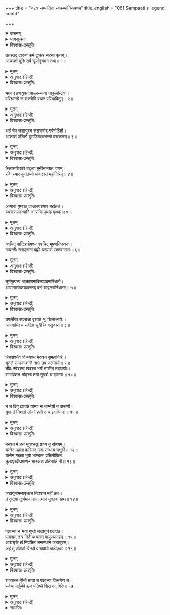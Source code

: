 +++
title = "०६१ सम्पातिना स्वकथानिरूपणम्"
title_english = "061 Sampaati s legend contd"

+++
<details open><summary>वाचनम्</summary>
<div caption="श्रीराम-हरिसीताराममूर्ति-घनपाठिभ्यां वचनम्" class="audioEmbed" src="https://archive.org/download/Ramayana-recitation-Sriram-harisItArAmamUrti-Ghanapaati-v2/Kanda_4/Kanda_4_KSK-061-Sampaati_s_legend_[contd.].mp3"></div>
</details>

<details><summary>भागसूचना</summary>

61. सम्पातिका निशाकर मुनिको अपने पंखके जलनेका कारण बताना
</details>

<details open><summary>विश्वास-प्रस्तुतिः</summary>

ततस्तद् दारुणं कर्म दुष्करं सहसा कृतम्।  
आचचक्षे मुनेः सर्वं सूर्यानुगमनं तथा॥ १॥
</details>

<details><summary>मूलम्</summary>

ततस्तद् दारुणं कर्म दुष्करं सहसा कृतम्।  
आचचक्षे मुनेः सर्वं सूर्यानुगमनं तथा॥ १॥
</details>

<details><summary>अनुवाद (हिन्दी)</summary>

‘उनके इस प्रकार पूछनेपर मैंने बिना सोचे-समझे सूर्यका अनुगमनरूप जो दुष्कर एवं दारुण कार्य किया था, वह सब उन्हें बताया॥ १॥
</details>

<details open><summary>विश्वास-प्रस्तुतिः</summary>

भगवन् व्रणयुक्तत्वाल्लज्जया चाकुलेन्द्रियः।  
परिश्रान्तो न शक्नोमि वचनं परिभाषितुम्॥ २॥
</details>

<details><summary>मूलम्</summary>

भगवन् व्रणयुक्तत्वाल्लज्जया चाकुलेन्द्रियः।  
परिश्रान्तो न शक्नोमि वचनं परिभाषितुम्॥ २॥
</details>

<details><summary>अनुवाद (हिन्दी)</summary>

‘मैंने कहा—‘भगवन्! मेरे शरीरमें घाव हो गया है तथा मेरी इन्द्रियाँ लज्जासे व्याकुल हैं, इसलिये अधिक कष्ट पानेके कारण मैं अच्छी तरह बात भी नहीं कर सकता॥
</details>

<details open><summary>विश्वास-प्रस्तुतिः</summary>

अहं चैव जटायुश्च सङ्घर्षाद् गर्वमोहितौ।  
आकाशं पतितौ दूराज्जिज्ञासन्तौ पराक्रमम्॥ ३॥
</details>

<details><summary>मूलम्</summary>

अहं चैव जटायुश्च सङ्घर्षाद् गर्वमोहितौ।  
आकाशं पतितौ दूराज्जिज्ञासन्तौ पराक्रमम्॥ ३॥
</details>

<details><summary>अनुवाद (हिन्दी)</summary>

‘मैं और जटायु दोनों ही गर्वसे मोहित हो रहे थे; अतः अपने पराक्रमकी थाह लगानेके लिये हम दोनों दूरतक पहुँचनेके उद्देश्यसे उड़ने लगे॥ ३॥
</details>

<details open><summary>विश्वास-प्रस्तुतिः</summary>

कैलासशिखरे बद्‍ध्वा मुनीनामग्रतः पणम्।  
रविः स्यादनुयातव्यो यावदस्तं महागिरिम्॥ ४॥
</details>

<details><summary>मूलम्</summary>

कैलासशिखरे बद्‍ध्वा मुनीनामग्रतः पणम्।  
रविः स्यादनुयातव्यो यावदस्तं महागिरिम्॥ ४॥
</details>

<details><summary>अनुवाद (हिन्दी)</summary>

‘कैलास पर्वतके शिखरपर मुनियोंके सामने हम दोनोंने यह शर्त बदी थी कि सूर्य जबतक अस्ताचलपर जायँ, उसके पहले ही हम दोनोंको उनके पास पहुँच जाना चाहिये॥
</details>

<details open><summary>विश्वास-प्रस्तुतिः</summary>

अप्यावां युगपत् प्राप्तावपश्याव महीतले।  
रथचक्रप्रमाणानि नगराणि पृथक् पृथक्॥ ५॥
</details>

<details><summary>मूलम्</summary>

अप्यावां युगपत् प्राप्तावपश्याव महीतले।  
रथचक्रप्रमाणानि नगराणि पृथक् पृथक्॥ ५॥
</details>

<details><summary>अनुवाद (हिन्दी)</summary>

‘यह निश्चय करके हम साथ ही आकाशमें जा पहुँचे। वहाँसे पृथ्वीके भिन्न-भिन्न नगरमें हम रथके पहियेके बराबर दिखायी देते थे॥ ५॥
</details>

<details open><summary>विश्वास-प्रस्तुतिः</summary>

क्वचिद् वादित्रघोषश्च क्वचिद् भूषणनिःस्वनः।  
गायन्तीः स्माङ्गना बह्वीः पश्यावो रक्तवाससः॥ ६॥
</details>

<details><summary>मूलम्</summary>

क्वचिद् वादित्रघोषश्च क्वचिद् भूषणनिःस्वनः।  
गायन्तीः स्माङ्गना बह्वीः पश्यावो रक्तवाससः॥ ६॥
</details>

<details><summary>अनुवाद (हिन्दी)</summary>

‘ऊपरके लोकोंमें कहीं वाद्योंका मधुर घोष हो रहा था, कहीं आभूषणोंकी झनकारें सुनायी पड़ती थीं और कहीं लाल रंगकी साड़ी पहने बहुत-सी सुन्दरियाँ गीत गा रही थीं, जिन्हें हम दोनोंने अपनी आँखों देखा था॥
</details>

<details open><summary>विश्वास-प्रस्तुतिः</summary>

तूर्णमुत्पत्य चाकाशमादित्यपदमास्थितौ।  
आवामालोकयावस्तद् वनं शाद्वलसंस्थितम्॥ ७॥
</details>

<details><summary>मूलम्</summary>

तूर्णमुत्पत्य चाकाशमादित्यपदमास्थितौ।  
आवामालोकयावस्तद् वनं शाद्वलसंस्थितम्॥ ७॥
</details>

<details><summary>अनुवाद (हिन्दी)</summary>

‘उससे भी ऊँचे उड़कर हम तुरंत सूर्यके मार्गपर जा पहुँचे। वहाँसे नीचे दृष्टि डालकर जब दोनोंने देखा, तब यहाँके जंगल हरी-हरी घासकी तरह दिखायी देते थे॥ ७॥
</details>

<details open><summary>विश्वास-प्रस्तुतिः</summary>

उपलैरिव सञ्छन्ना दृश्यते भूः शिलोच्चयैः।  
आपगाभिश्च संवीता सूत्रैरिव वसुन्धरा॥ ८॥
</details>

<details><summary>मूलम्</summary>

उपलैरिव सञ्छन्ना दृश्यते भूः शिलोच्चयैः।  
आपगाभिश्च संवीता सूत्रैरिव वसुन्धरा॥ ८॥
</details>

<details><summary>अनुवाद (हिन्दी)</summary>

‘पर्वतोंके कारण यह भूमि ऐसी जान पड़ती थी,मानो इसपर पत्थर बिछाये गये हों और नदियोंसे ढकी हुई भूमि ऐसी लगती थी, मानो उसमें सूतके धागे लपेटे गये हों॥ ८॥
</details>

<details open><summary>विश्वास-प्रस्तुतिः</summary>

हिमवांश्चैव विन्ध्यश्च मेरुश्च सुमहागिरिः।  
भूतले सम्प्रकाशन्ते नागा इव जलाशये॥ ९॥  
तीव्रः स्वेदश्च खेदश्च भयं चासीत् तदावयोः।  
समाविशत मोहश्च ततो मूर्च्छा च दारुणा॥ १०॥
</details>

<details><summary>मूलम्</summary>

हिमवांश्चैव विन्ध्यश्च मेरुश्च सुमहागिरिः।  
भूतले सम्प्रकाशन्ते नागा इव जलाशये॥ ९॥  
तीव्रः स्वेदश्च खेदश्च भयं चासीत् तदावयोः।  
समाविशत मोहश्च ततो मूर्च्छा च दारुणा॥ १०॥
</details>

<details><summary>अनुवाद (हिन्दी)</summary>

‘भूतलपर हिमालय, मेरु और विन्ध्य आदि बड़े-बड़े पर्वत तालाबमें खड़े हुए हाथियोंके समान प्रतीत होते थे। उस समय हम दोनों भाइयोंके शरीरसे बहुत पसीना निकलने लगा। हमें बड़ी थकावट मालूम हुई। फिर तो हमारे ऊपर भय, मोह और भयानक मूर्च्छाने अधिकार जमा लिया॥
</details>

<details open><summary>विश्वास-प्रस्तुतिः</summary>

न च दिग् ज्ञायते याम्या न चाग्नेयी न वारुणी।  
युगान्ते नियतो लोको हतो दग्ध इवाग्निना॥ ११॥
</details>

<details><summary>मूलम्</summary>

न च दिग् ज्ञायते याम्या न चाग्नेयी न वारुणी।  
युगान्ते नियतो लोको हतो दग्ध इवाग्निना॥ ११॥
</details>

<details><summary>अनुवाद (हिन्दी)</summary>

‘उस समय न दक्षिण दिशाका ज्ञान होता था, न अग्निकोण अथवा पश्चिम आदि दिशाका ही। यद्यपि यह जगत् नियमितरूपसे स्थित था, तथापि उस समय मानो युगान्तकालमें अग्निसे दग्ध हो गया हो, इस प्रकार नष्टप्राय दिखायी देता था॥ ११॥
</details>

<details open><summary>विश्वास-प्रस्तुतिः</summary>

मनश्च मे हतं भूयश्चक्षुः प्राप्य तु संश्रयम्।  
यत्नेन महता ह्यस्मिन् मनः सन्धाय चक्षुषी॥ १२॥  
यत्नेन महता भूयो भास्करः प्रतिलोकितः।  
तुल्यपृथ्वीप्रमाणेन भास्करः प्रतिभाति नौ॥ १३॥
</details>

<details><summary>मूलम्</summary>

मनश्च मे हतं भूयश्चक्षुः प्राप्य तु संश्रयम्।  
यत्नेन महता ह्यस्मिन् मनः सन्धाय चक्षुषी॥ १२॥  
यत्नेन महता भूयो भास्करः प्रतिलोकितः।  
तुल्यपृथ्वीप्रमाणेन भास्करः प्रतिभाति नौ॥ १३॥
</details>

<details><summary>अनुवाद (हिन्दी)</summary>

‘मेरा मन नेत्ररूपी आश्रयको पाकर उसके साथ ही हतप्राय हो गया—सूर्यके तेजसे उसकी दर्शन-शक्ति लुप्त हो गयी। तदनन्तर महान् प्रयास करके मैंने पुनः मन और नेत्रोंको सूर्यदेवमें लगाया। इस प्रकार विशेष प्रयत्न करनेपर फिर सूर्यदेवका दर्शन हुआ। वे हमें पृथ्वीके बराबर ही जान पड़ते थे॥ १२-१३॥
</details>

<details open><summary>विश्वास-प्रस्तुतिः</summary>

जटायुर्मामनापृच्छ्य निपपात महीं ततः।  
तं दृष्ट्वा तूर्णमाकाशादात्मानं मुक्तवानहम्॥ १४॥
</details>

<details><summary>मूलम्</summary>

जटायुर्मामनापृच्छ्य निपपात महीं ततः।  
तं दृष्ट्वा तूर्णमाकाशादात्मानं मुक्तवानहम्॥ १४॥
</details>

<details><summary>अनुवाद (हिन्दी)</summary>

‘जटायु मुझसे पूछे बिना ही पृथ्वीपर उतर पड़ा। उसे नीचे जाते देख मैंने भी तुरंत अपने-आपको आकाशसे नीचेकी ओर छोड़ दिया॥ १४॥
</details>

<details open><summary>विश्वास-प्रस्तुतिः</summary>

पक्षाभ्यां च मया गुप्तो जटायुर्न प्रदह्यत।  
प्रमादात् तत्र निर्दग्धः पतन् वायुपथादहम्॥ १५॥  
आशङ्के तं निपतितं जनस्थाने जटायुषम्।  
अहं तु पतितो विन्ध्ये दग्धपक्षो जडीकृतः॥ १६॥
</details>

<details><summary>मूलम्</summary>

पक्षाभ्यां च मया गुप्तो जटायुर्न प्रदह्यत।  
प्रमादात् तत्र निर्दग्धः पतन् वायुपथादहम्॥ १५॥  
आशङ्के तं निपतितं जनस्थाने जटायुषम्।  
अहं तु पतितो विन्ध्ये दग्धपक्षो जडीकृतः॥ १६॥
</details>

<details><summary>अनुवाद (हिन्दी)</summary>

‘मैंने अपने दोनों पंखोंसे जटायुको ढक लिया था, इसलिये वह जल न सका। मैं ही असावधानीके कारण वहाँ जल गया। वायुके पथसे नीचे गिरते समय मुझे ऐसा संदेह हुआ कि जटायु जनस्थानमें गिरा है; परंतु मैं इस विन्ध्यपर्वतपर गिरा था। मेरे दोनों पंख जल गये थे, इसलिये यहाँ जडवत् हो गया॥ १५-१६॥
</details>

<details open><summary>विश्वास-प्रस्तुतिः</summary>

राज्याच्च हीनो भ्रात्रा च पक्षाभ्यां विक्रमेण च।  
सर्वथा मर्तुमेवेच्छन् पतिष्ये शिखराद् गिरेः॥ १७॥
</details>

<details><summary>मूलम्</summary>

राज्याच्च हीनो भ्रात्रा च पक्षाभ्यां विक्रमेण च।  
सर्वथा मर्तुमेवेच्छन् पतिष्ये शिखराद् गिरेः॥ १७॥
</details>

<details><summary>अनुवाद (हिन्दी)</summary>

‘राज्यसे भ्रष्ट हुआ, भाईसे बिछुड़ गया और पंख तथा पराक्रमसे भी हाथ धो बैठा। अब मैं सर्वथा मरनेकी ही इच्छासे इस पर्वतशिखरसे नीचे गिरूँगा’॥
</details>

<details><summary>समाप्तिः</summary>

इत्यार्षे श्रीमद्रामायणे वाल्मीकीये आदिकाव्ये किष्किन्धाकाण्डे एकषष्टितमः सर्गः॥ ६१॥  
इस प्रकार श्रीवाल्मीकिनिर्मित आर्षरामायण आदिकाव्यके किष्किन्धाकाण्डमें इकसठवाँ सर्ग पूरा हुआ॥ ६१॥
</details>

